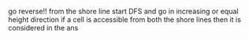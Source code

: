 go reverse!!
from the shore line start DFS and go in increasing or equal height direction
if a cell is accessible from both the shore lines then it is considered in the ans